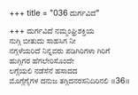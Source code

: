 +++
title = "036 ದುರ್ಗವಿದೆ"

+++
ದುರ್ಗವಿದೆ ನಮ್ಮಂಘ್ರಿಶಕ್ತಿಯ  
ನುಗ್ಗಿ ಬೀತುದು ಸಾಹಸಿಗ ನೀ  
ನಗ್ಗಳೆಯರಿದೆ ನಿನ್ನವರು ಪಡಿಗಿರಿಗಳಾ ಗಿರಿಗೆ   
ಹುಗ್ಗಿಗರ ಹೆಗಲೇರಿಸೊಂದೇ  
ಲಗ್ಗೆಯಲಿ ನಡೆಸೆನೆ ಹಸಾದದ  
ಮೊಗ್ಗೆಗೈಗಳ ದನುಜ ತಗ್ಗಿದನರಸನಿದಿರಿನಲಿ      ॥36॥